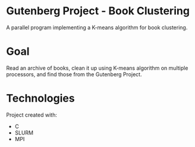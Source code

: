 # Gutenberg Project - Book Clustering
A parallel program implementing a K-means algorithm for book clustering.

# Goal
Read an archive of books, clean it up using K-means algorithm on multiple processors, and find those from the Gutenberg Project.

# Technologies
Project created with:
* C
* SLURM 
* MPI

